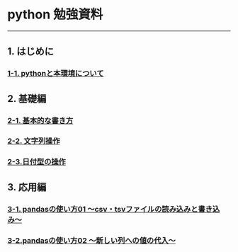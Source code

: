 
# python 勉強資料
---
## 1. はじめに  
### [1-1. pythonと本環境について](https://github.com/mori5602/share/blob/master/1-1/%E3%81%AF%E3%81%98%E3%82%81%E3%81%AB%E3%80%9Cpython%E3%81%A8%E6%9C%AC%E7%92%B0%E5%A2%83%E3%81%AB%E3%81%A4%E3%81%84%E3%81%A6%E3%80%9C.ipynb)  
      
## 2. 基礎編
### [2-1. 基本的な書き方](https://github.com/mori5602/share/blob/master/2-1/%E5%9F%BA%E6%9C%AC%E7%9A%84%E3%81%AA%E6%9B%B8%E3%81%8D%E6%96%B9.ipynb)
### [2-2. 文字列操作](https://github.com/mori5602/share/blob/master/2-2/%E6%96%87%E5%AD%97%E5%88%97%E6%93%8D%E4%BD%9C.ipynb)

### [2-3.日付型の操作](https://github.com/mori5602/share/blob/master/2-3/%E6%97%A5%E4%BB%98%E5%9E%8B%E3%81%AE%E6%93%8D%E4%BD%9C.ipynb)

## 3. 応用編
### [3-1. pandasの使い方01 〜csv・tsvファイルの読み込みと書き込み〜](https://github.com/mori5602/share/blob/master/3-1/Pandas%20-csv%E3%83%BBtsv%E3%83%95%E3%82%A1%E3%82%A4%E3%83%AB%E3%81%AE%E8%AA%AD%E3%81%BF%E8%BE%BC%E3%81%BF%E3%80%81%E6%9B%B8%E3%81%8D%E5%87%BA%E3%81%97.ipynb)

### [3-2.pandasの使い方02  〜新しい列への値の代入〜](https://github.com/mori5602/share/blob/master/3-2/pandas%E3%81%AE%E4%BD%BF%E3%81%84%E6%96%B902%20%20%E3%80%9C%E6%96%B0%E3%81%97%E3%81%84%E5%88%97%E3%81%B8%E3%81%AE%E5%80%A4%E3%81%AE%E4%BB%A3%E5%85%A5%E3%80%9C.ipynb)

